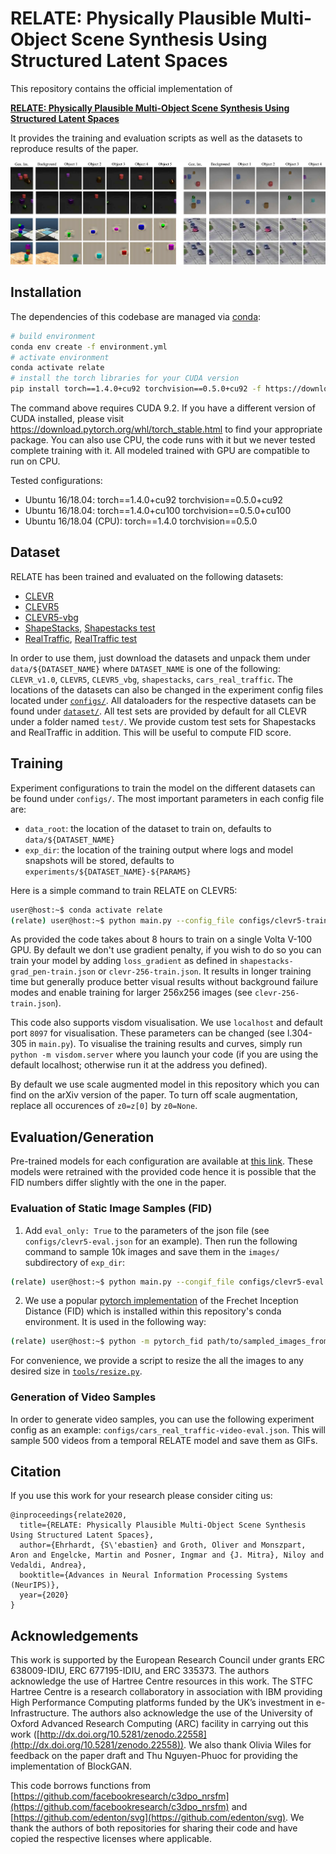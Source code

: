 # RELATE: Physically Plausible Multi-Object Scene Synthesis Using Structured Latent Spaces

This repository contains the official implementation of

**[RELATE: Physically Plausible Multi-Object Scene Synthesis Using Structured Latent Spaces](https://arxiv.org/abs/2007.01272)**

It provides the training and evaluation scripts as well as the datasets to reproduce results of the paper.

<img alt="RELATE splash" src="docs/splash-figure.png">

## Installation
The dependencies of this codebase are managed via [conda](https://docs.conda.io/projects/conda/en/latest/user-guide/install/download.html):
```bash
# build environment
conda env create -f environment.yml
# activate environment
conda activate relate
# install the torch libraries for your CUDA version
pip install torch==1.4.0+cu92 torchvision==0.5.0+cu92 -f https://download.pytorch.org/whl/torch_stable.html
```
The command above requires CUDA 9.2.
If you have a different version of CUDA installed, please visit https://download.pytorch.org/whl/torch_stable.html to find your appropriate package.
You can also use CPU, the code runs with it but we never tested complete training with it. All modeled trained with GPU are compatible to run on CPU.

Tested configurations:

- Ubuntu 16/18.04: torch==1.4.0+cu92 torchvision==0.5.0+cu92
- Ubuntu 16/18.04: torch==1.4.0+cu100 torchvision==0.5.0+cu100
- Ubuntu 16/18.04 (CPU): torch==1.4.0 torchvision==0.5.0

## Dataset
RELATE has been trained and evaluated on the following datasets:

- [CLEVR](https://cs.stanford.edu/people/jcjohns/clevr/)
- [CLEVR5](https://www.dropbox.com/s/upweooedy0wpx89/clevr5.zip?dl=0)
- [CLEVR5-vbg](https://www.dropbox.com/s/w5lze0nvgr314p1/clevr5_vbg.zip?dl=0)
- [ShapeStacks](https://shapestacks.robots.ox.ac.uk/), [Shapestacks test](https://www.dropbox.com/s/39rwcsfi3lzdr5i/shapestacks.zip?dl=0)
- [RealTraffic](https://www.dropbox.com/s/n71t0ln6i43ruuo/cars_real_traffic.zip?dl=0), [RealTraffic test](https://www.dropbox.com/s/5v2nyruppc2jsbe/real_traffic.zip?dl=0)

In order to use them, just download the datasets and unpack them under `data/${DATASET_NAME}` where `DATASET_NAME` is one of the following: `CLEVR_v1.0`, `CLEVR5`, `CLEVR5_vbg`, `shapestacks`, `cars_real_traffic`.
The locations of the datasets can also be changed in the experiment config files located under [`configs/`](configs).
All dataloaders for the respective datasets can be found under [`dataset/`](dataset).
All test sets are provided by default for all CLEVR under a folder named `test/`. We provide custom test sets for Shapestacks and RealTraffic in addition. This will be useful to compute FID score.

## Training
Experiment configurations to train the model on the different datasets can be found under `configs/`.
The most important parameters in each config file are:

- `data_root`: the location of the dataset to train on, defaults to `data/${DATASET_NAME}`
- `exp_dir`: the location of the training output where logs and model snapshots will be stored, defaults to `experiments/${DATASET_NAME}-${PARAMS}`

Here is a simple command to train RELATE on CLEVR5:
```bash
user@host:~$ conda activate relate
(relate) user@host:~$ python main.py --config_file configs/clevr5-train.json
```

As provided the code takes about 8 hours to train on a single Volta V-100 GPU.
By default we don't use gradient penalty, if you wish to do so you can train your model by adding `loss_gradient` as defined in `shapestacks-grad_pen-train.json` or `clevr-256-train.json`. 
It results in longer training time but generally produce better visual results without background failure modes and enable training for larger 256x256 images (see `clevr-256-train.json`).

This code also supports visdom visualisation.
We use `localhost` and default port `8097` for visualisation.
These parameters can be changed (see l.304-305 in `main.py`). 
To visualise the training results and curves, simply run `python -m visdom.server` where you launch your code (if you are using the default localhost; otherwise run it at the address you defined).

By default we use scale augmented model in this repository which you can find on the arXiv version of the paper. To turn off scale augmentation, replace all occurences of `z0=z[0]` by `z0=None`.

## Evaluation/Generation

Pre-trained models for each configuration are available at [this link](https://www.dropbox.com/sh/8sbjug8gds9php9/AACa_fJfeJjaMwUOD67Gi68Ba?dl=0). These models were retrained with the provided code hence it is possible that the FID numbers differ slightly with the one in the paper.


### Evaluation of Static Image Samples (FID)
1) Add `eval_only: True` to the parameters of the json file (see `configs/clevr5-eval.json` for an example). Then run the following command to sample 10k images and save them in the `images/` subdirectory of `exp_dir`:
```bash
(relate) user@host:~$ python main.py --congif_file configs/clevr5-eval.json
```
2) We use a popular [pytorch implementation](https://github.com/mseitzer/pytorch-fid) of the Frechet Inception Distance (FID) which is installed within this repository's conda environment. It is used in the following way:
```bash
(relate) user@host:~$ python -m pytorch_fid path/to/sampled_images_from_model path/to/test_images_from_dataset
```

For convenience, we provide a script to resize the all the images to any desired size in [`tools/resize.py`](tools/resize.py).

### Generation of Video Samples
In order to generate video samples, you can use the following experiment config as an example: `configs/cars_real_traffic-video-eval.json`. This will sample 500 videos from a temporal RELATE model and save them as GIFs.


## Citation
If you use this work for your research please consider citing us:
```
@inproceedings{relate2020,
  title={RELATE: Physically Plausible Multi-Object Scene Synthesis Using Structured Latent Spaces},
  author={Ehrhardt, {S\'ebastien} and Groth, Oliver and Monszpart, Aron and Engelcke, Martin and Posner, Ingmar and {J. Mitra}, Niloy and Vedaldi, Andrea},  
  booktitle={Advances in Neural Information Processing Systems (NeurIPS)},
  year={2020}
}
```

## Acknowledgements 
This work is supported by the European Research Council under grants ERC 638009-IDIU, ERC 677195-IDIU, and ERC 335373. The authors acknowledge the use of Hartree Centre resources in this work. The STFC Hartree Centre is a research collaboratory in association with IBM providing High Performance Computing platforms funded by the UK’s investment in e-Infrastructure. The authors also acknowledge the use of the University of Oxford Advanced Research Computing (ARC) facility in carrying out this work ([http://dx.doi.org/10.5281/zenodo.22558](http://dx.doi.org/10.5281/zenodo.22558)). We also thank Olivia Wiles for feedback on the paper draft and Thu Nguyen-Phuoc for providing the implementation of BlockGAN. 

This code borrows functions from [https://github.com/facebookresearch/c3dpo_nrsfm](https://github.com/facebookresearch/c3dpo_nrsfm) and [https://github.com/edenton/svg](https://github.com/edenton/svg). We thank the authors of both repositories for sharing their code and have copied the respective licenses where applicable.
